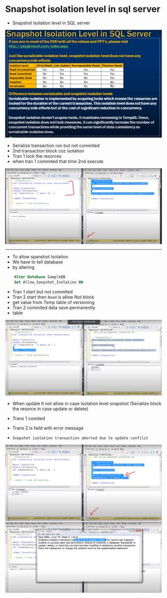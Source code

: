 
# Snapshot isolation level in sql server

- Snapshot Isolation level in SQL server


<img src="./img/C_84.png" />


- Serialize transaction run but not commited
- 2nd transaction block coz isolation 
- Tran 1 lock the resorces 
- when tran 1 commited that time 2nd execute 

<img src="./img/C_85.png" />


--- 

- To allow spanshot Isolation
- We have to tell database
- by altering 

```sql 
    Alter Database SampleDB
    Set Allow_Sanpshot_Isolation ON
```

-  Tran 1 start but not commited
- Tran 2 start then `Read` is allow  Not block 
- get value from Temp table of versioning 
- Tran 2 commited  data save permanently 
- table 


<img src="./img/C_86.png" />

- When update It not allow in case Isolation level snapshot (Serialize block the resorce in case update or delete)

- Trans 1 comited 
- Trans 2 is faild with error message
- `Snapshot isolation transaction aborted due to update confilit`

<img src="./img/C_87.png" />

<img src="./img/C_88.png" />
